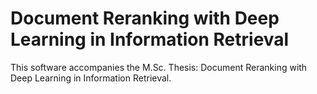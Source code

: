 # Document Reranking with Deep Learning in Information Retrieval

This software accompanies the M.Sc. Thesis: Document Reranking with Deep Learning in Information Retrieval.
